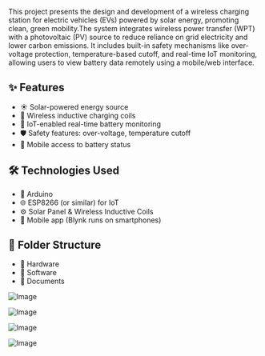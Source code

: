 This project presents the design and development of a wireless charging station for electric vehicles (EVs) powered by solar energy, promoting clean, green mobility.The system integrates wireless power transfer (WPT) with a photovoltaic (PV) source to reduce reliance on grid electricity and lower carbon emissions.
It includes built-in safety mechanisms like over-voltage protection, temperature-based cutoff, and real-time IoT monitoring, allowing users to view battery data remotely using a mobile/web interface.
## ✨ Features
- ☀️ Solar-powered energy source
- 🔋 Wireless inductive charging coils
- 📶 IoT-enabled real-time battery monitoring
- 🛡️ Safety features: over-voltage, temperature cutoff
- 📱 Mobile access to battery status
## 🛠️ Technologies Used
- 🔌 Arduino  
- 🌐 ESP8266 (or similar) for IoT  
- ⚙️ Solar Panel & Wireless Inductive Coils
-  📱	Mobile app (Blynk runs on smartphones)
## 📁 Folder Structure
- 📂 Hardware
- 📂 Software
- 📂 Documents


![Image](https://github.com/user-attachments/assets/ebdcb121-e309-4483-b5f3-3b68de38099a)

![Image](https://github.com/user-attachments/assets/20942096-b6cb-4a99-89ae-f075dde598c9)

 
![Image](https://github.com/user-attachments/assets/f47d139b-27e5-49c6-b8e4-cef3defabedc)



![Image](https://github.com/user-attachments/assets/51b93c46-7b08-4f89-b470-16d4956bf920)
